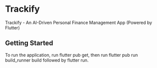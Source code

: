 # Trackify

Trackify - An AI-Driven Personal Finance Management App (Powered by Flutter)

## Getting Started

To run the application, run flutter pub get, then run flutter pub run build_runner build followed by flutter run.
